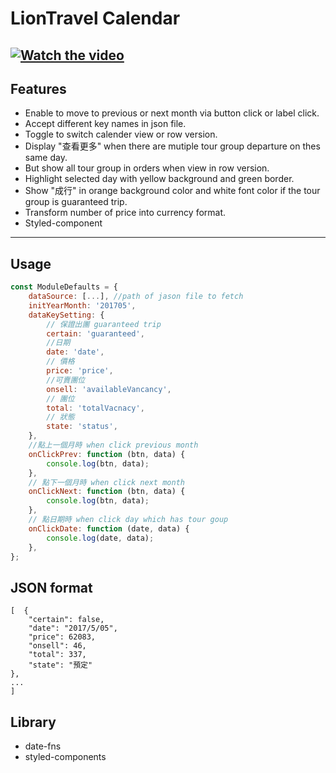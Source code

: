# LionTravel Calendar

## [![Watch the video](https://i.imgur.com/ePdmklK.jpg)](https://youtu.be/zh0OH0cEMmk)

## Features

-   Enable to move to previous or next month via button click or label click.
-   Accept different key names in json file.
-   Toggle to switch calender view or row version.
-   Display "查看更多" when there are mutiple tour group departure on thes same day.
-   But show all tour group in orders when view in row version.
-   Highlight selected day with yellow background and green border.
-   Show "成行" in orange background color and white font color if the tour group is guaranteed trip.
-   Transform number of price into currency format.
-   Styled-component

---

## Usage

```javascript
const ModuleDefaults = {
    dataSource: [...], //path of jason file to fetch
    initYearMonth: '201705',
    dataKeySetting: {
        // 保證出團 guaranteed trip
        certain: 'guaranteed',
        //日期
        date: 'date',
        // 價格
        price: 'price',
        //可賣團位
        onsell: 'availableVancancy',
        // 團位
        total: 'totalVacnacy',
        // 狀態
        state: 'status',
    },
    //點上一個月時 when click previous month
    onClickPrev: function (btn, data) {
        console.log(btn, data);
    },
    // 點下一個月時 when click next month
    onClickNext: function (btn, data) {
        console.log(btn, data);
    },
    // 點日期時 when click day which has tour goup
    onClickDate: function (date, data) {
        console.log(date, data);
    },
};
```

## JSON format

```
[  {
    "certain": false,
    "date": "2017/5/05",
    "price": 62083,
    "onsell": 46,
    "total": 337,
    "state": "預定"
},
...
]

```


## Library
- date-fns
- styled-components
